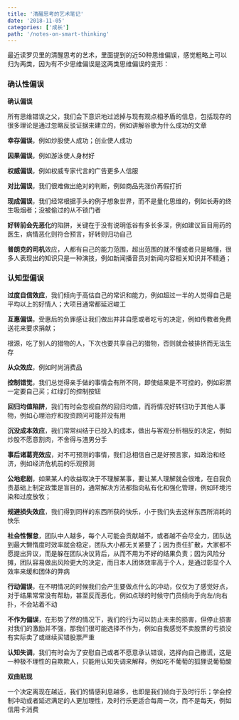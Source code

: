 ```yaml
---
title: '清醒思考的艺术笔记'
date: '2018-11-05'
categories: ['成长']
path: '/notes-on-smart-thinking'
---
```


最近读罗贝里的清醒思考的艺术，里面提到的近50种思维偏误，感觉粗略上可以归为两类，因为有不少思维偏误是这两类思维偏误的变形：

### 确认性偏误

**确认偏误**

所有思维错误之父，我们会下意识地过滤掉与现有观点相矛盾的信息，包括现存的很多理论是通过忽略反驳证据来建立的，例如讲解谷歌为什么成功的文章

**幸存偏误**，例如炒股使人成功；创业使人成功

**因果偏误**，例如游泳使人身材好

**权威偏误**，例如权威专家代言的广告更多人信服

**对比偏误**，我们很难做出绝对的判断，例如商品先涨价再假打折

**现成偏误**，我们经常根据手头的例子想象世界，而不是量化思维的，例如长寿的终生吸烟者；没被偷过的从不锁门者

**好转前会先恶化**的陷阱，关键在于没有说明低谷有多长多深，例如建议盲目用药的医生，病情恶化则符合预言，好转则归功自己

**普朗克的司机**效应，人都有自己的能力范围，超出范围的就不懂或者只是略懂，很多人表现出的知识只是一种演技，例如新闻播音员对新闻内容相关知识并不精通；

### 认知型偏误

**过度自信效应**，我们倾向于高估自己的常识和能力，例如超过一半的人觉得自己是平均以上的好情人；大项目通常都延迟峻工

**互惠偏误**，受惠后的负罪感让我们做出并非自愿或者吃亏的决定，例如传教者免费送花来要求捐献；

根源，吃了别人的猎物的人，下次也要共享自己的猎物，否则就会被排挤而无法生存

**从众效应**，例如时尚消费品

**控制错觉**，我们总觉得亲手做的事情会有所不同，即使结果是不可控的，例如彩票一定要自己买；红绿灯的控制按钮

**回归均值陷阱**，我们有时会忽视自然的回归均值，而将情况好转归功于其他人事物，例如心理治疗和投资顾问可能并没有用

**沉没成本效应**，我们常常纠结于已投入的成本，做出与客观分析相反的决定，例如炒股不愿意割肉，不舍得与渣男分手

**事后诸葛亮效应**，对不可预测的事情，我们总相信自己是好预言家，如政治和经济，例如经济危机前的乐观预测

**公地悲剧**，如果某人的收益取决于不理解某事，要让某人理解就会很难，在自我负责基础上制定政策是盲目的，通常解决方法都指向私有化和强化管理，例如环境污染和过度放牧；

**规避损失效应**，我们得到同样的东西所获的快乐，小于我们失去这样东西所消耗的快乐

**社会性懈怠**，团队中人越多，每个人可能会贡献越不，或者越不会尽全力，团队达到最大懒惰度时效率就会稳定，团队大小都无关紧要了；因为责任扩散，大家都不愿提出异议，而是躲在团队决议背后，从而不用为不好的结果负责；因为风险分摊，团队容易做出风险更大的决定，而日本人团体效率高于个人，是通过彰显个人效率来缓和团体的弊病

**行动偏误**，在不明情况的时候我们会产生要做点什么的冲动，仅仅为了感觉好点，对于结果常常没有帮助，甚至反而恶化，例如点球的时候守门员倾向于向左/向右扑，不会站着不动

**不作为偏误**，在形势了然的情况下，我们的行为可以防止未来的损害，但停止损害对我们的激励并不强，那我们很可能选择不作为，例如自我感觉不卖股票的亏损没有实际卖了或继续买错股票严重

**认知失调**，我们有时会为了安慰自己或者不愿意承认错误，选择向自己撒谎，这是一种极不理性的自欺欺人，只能用认知失调来解释，例如吃不葡萄的狐狸说葡萄酸

**双曲贴现**

一个决定离现在越近，我们的情感利息越多，也即是我们倾向于及时行乐；学会控制冲动或者延迟满足的人更加理性，及时行乐更适合每周一次，而不是每天，例如信用卡消费












